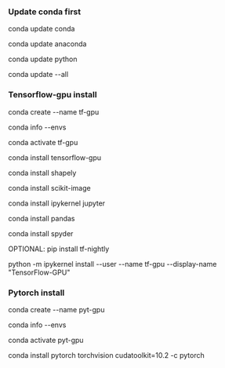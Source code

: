 ### Update conda first 
conda update conda

conda update anaconda

conda update python

conda update --all

### Tensorflow-gpu install
conda create --name tf-gpu

conda info --envs

conda activate tf-gpu

conda install tensorflow-gpu

conda install shapely

conda install scikit-image

conda install ipykernel jupyter

conda install pandas

conda install spyder

OPTIONAL: pip install tf-nightly

python -m ipykernel install --user --name tf-gpu --display-name "TensorFlow-GPU"

### Pytorch install
conda create --name pyt-gpu

conda info --envs

conda activate pyt-gpu

conda install pytorch torchvision cudatoolkit=10.2 -c pytorch
